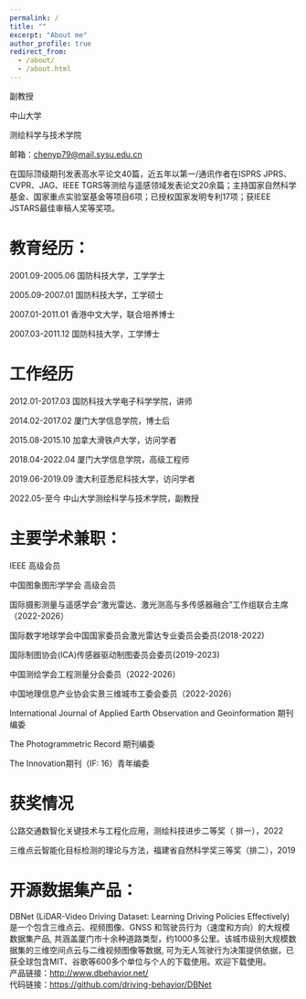 ```yaml
---
permalink: /
title: ""
excerpt: "About me"
author_profile: true
redirect_from: 
  - /about/
  - /about.html
---
```

副教授  

中山大学  

测绘科学与技术学院  

邮箱：chenyp79@mail.sysu.edu.cn

在国际顶级期刊发表高水平论文40篇，近五年以第一/通讯作者在ISPRS JPRS、 CVPR、JAG、IEEE TGRS等测绘与遥感领域发表论文20余篇；主持国家自然科学基金、国家重点实验室基金等项目6项；已授权国家发明专利17项；获IEEE JSTARS最佳审稿人奖等奖项。

教育经历：
======
2001.09-2005.06  国防科技大学，工学学士

2005.09-2007.01  国防科技大学，工学硕士

2007.01-2011.01  香港中文大学，联合培养博士

2007.03-2011.12  国防科技大学，工学博士 

工作经历
======
2012.01-2017.03  国防科技大学电子科学学院，讲师

2014.02-2017.02  厦门大学信息学院，博士后

2015.08-2015.10  加拿大滑铁卢大学，访问学者

2018.04-2022.04  厦门大学信息学院，高级工程师

2019.06-2019.09  澳大利亚悉尼科技大学，访问学者

2022.05-至今     中山大学测绘科学与技术学院，副教授

主要学术兼职：
======
IEEE 高级会员  

中国图象图形学学会 高级会员  

国际摄影测量与遥感学会“激光雷达、激光测高与多传感器融合”工作组联合主席（2022-2026）  

国际数字地球学会中国国家委员会激光雷达专业委员会委员(2018-2022)  

国际制图协会(ICA)传感器驱动制图委员会委员(2019-2023)  

中国测绘学会工程测量分会委员（2022-2026）  

中国地理信息产业协会实景三维城市工委会委员（2022-2026）  

International Journal of Applied Earth Observation and   Geoinformation 期刊编委  

The Photogrammetric Record 期刊编委  

The Innovation期刊（IF: 16）青年编委  

获奖情况
======
公路交通数智化关键技术与工程化应用，测绘科技进步二等奖（ 排一），2022  

三维点云智能化目标检测的理论与方法，福建省自然科学奖三等奖（排二），2019

开源数据集产品：
======
DBNet (LiDAR-Video Driving Dataset: Learning Driving Policies Effectively) 是一个包含三维点云、视频图像、GNSS 和驾驶员行为（速度和方向）的大规模数据集产品, 共涵盖厦门市十余种道路类型，约1000多公里。该城市级别大规模数据集的三维空间点云与二维视频图像等数据, 可为无人驾驶行为决策提供依据，已获全球包含MIT、谷歌等600多个单位与个人的下载使用。欢迎下载使用。  
产品链接：http://www.dbehavior.net/  
代码链接：https://github.com/driving-behavior/DBNet
